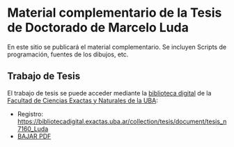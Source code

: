 # Material complementario de la Tesis de Doctorado de Marcelo Luda

En este sitio se publicará el material complementario. Se incluyen Scripts de programación, fuentes de los dibujos, etc.

## Trabajo de Tesis

El trabajo de tesis se puede acceder mediante la [biblioteca digital](https://bibliotecadigital.exactas.uba.ar/) de la [Facultad de Ciencias Exactas y Naturales de la UBA](https://exactas.uba.ar/):

  * Registro: https://bibliotecadigital.exactas.uba.ar/collection/tesis/document/tesis_n7160_Luda
  * [BAJAR PDF](https://bibliotecadigital.exactas.uba.ar/download/tesis/tesis_n7160_Luda.pdf)
